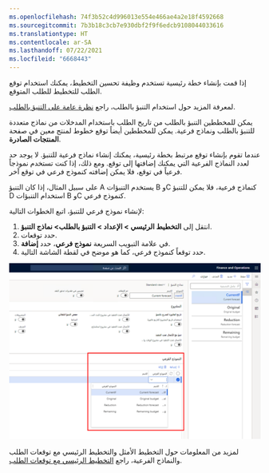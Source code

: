 ```yaml
---
ms.openlocfilehash: 74f3b52c4d996013e554e466ae4a2e18f4592668
ms.sourcegitcommit: 7b3b18c3cb7e930dbf2f9f6edcb9108044033616
ms.translationtype: HT
ms.contentlocale: ar-SA
ms.lasthandoff: 07/22/2021
ms.locfileid: "6668443"
---
```

إذا قمت بإنشاء خطة رئيسية تستخدم وظيفة تحسين التخطيط، يمكنك استخدام توقع الطلب للتخطيط للطلب المتوقع. 

لمعرفة المزيد حول استخدام التنبؤ بالطلب، راجع [نظرة عامة على التنبؤ بالطلب](/dynamics365/supply-chain/master-planning/introduction-demand-forecasting/?azure-portal=true). 

يمكن للمخططين التنبؤ بالطلب من تاريخ الطلب باستخدام المدخلات من نماذج متعددة للتنبؤ بالطلب ونماذج فرعية. يمكن للمخططين أيضاً توقع خطوط لمنتج معين في صفحة **المنتجات الصادرة**.

عندما تقوم بإنشاء توقع مرتبط بخطة رئيسية، يمكنك إنشاء نماذج فرعية للتنبؤ. لا يوجد حد لعدد النماذج الفرعية التي يمكنك إضافتها إلى توقع. ومع ذلك، إذا كنت تستخدم نموذجاً فرعياً في توقع، فلا يمكن إضافته كنموذج فرعي في توقع آخر.

على سبيل المثال، إذا كان التنبؤ A يستخدم التنبؤات B وC كنماذج فرعية، فلا يمكن للتنبؤ D استخدام التنبؤات B وC كنموذج فرعي.

لإنشاء نموذج فرعي للتنبؤ، اتبع الخطوات التالية:

1.  انتقل إلى **التخطيط الرئيسي > الإعداد > التنبؤ بالطلب> نماذج التنبؤ**.
2.  حدد توقعات.
3.  في علامة التبويب السريعة **نموذج فرعي**، حدد **إضافة**.
4.  حدد توقعاً كنموذج فرعي، كما هو موضح في لقطة الشاشة التالية.
 
![لقطة شاشة لنماذج فرعية في صفحة نماذج التنبؤ.](../media/forecast-submodels-ss.png) 


لمزيد من المعلومات حول التخطيط الأمثل والتخطيط الرئيسي مع توقعات الطلب والنماذج الفرعية، راجع [التخطيط الرئيسي مع توقعات الطلب](/dynamics365/supply-chain/master-planning/planning-optimization/demand-forecast/?azure-portal=true).


